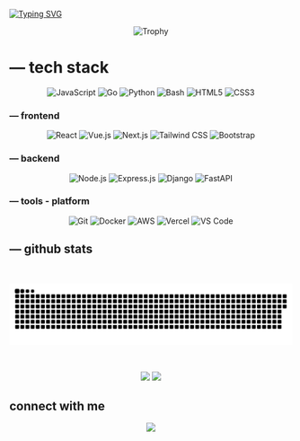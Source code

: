<!--<p align="center">
  <img src="https://files.catbox.moe/te4bg5.jpg">
</p>-->
<a href="https://git.io/typing-svg"><img src="https://readme-typing-svg.demolab.com?font=Open+Sans&duration=1000&pause=500&center=true&width=435&lines=hi+I'm+iqbal;full+stack+enthusiast;open+source+lovers" alt="Typing SVG" /></a>
<p align="center">
  <img src="https://github-profile-trophy.vercel.app/?username=balxz&theme=onedark&row=1&column=7" alt="Trophy" />
</p>

# — tech stack
<div align="center">
	
  ![JavaScript](https://img.shields.io/badge/-JavaScript-F7DF1E?style=flat-square&logo=javascript&logoColor=black)
  ![Go](https://img.shields.io/badge/-Go-00ADD8?style=flat-square&logo=go&logoColor=white)
  ![Python](https://img.shields.io/badge/-Python-3776AB?style=flat-square&logo=python&logoColor=white)
  ![Bash](https://img.shields.io/badge/-Bash-4EAA25?style=flat-square&logo=gnu-bash&logoColor=white)
  ![HTML5](https://img.shields.io/badge/-HTML5-E34F26?style=flat-square&logo=html5&logoColor=white)
  ![CSS3](https://img.shields.io/badge/-CSS3-1572B6?style=flat-square&logo=css3&logoColor=white)
</div>

### — frontend
<div align="center">

![React](https://img.shields.io/badge/React-20232A?style=flat-square&logo=react&logoColor=61DAFB)
![Vue.js](https://img.shields.io/badge/Vue.js-35495E?style=flat-square&logo=vue.js&logoColor=4FC08D)
![Next.js](https://img.shields.io/badge/Next.js-000000?style=flat-square&logo=next.js&logoColor=white)
![Tailwind CSS](https://img.shields.io/badge/Tailwind_CSS-38B2AC?style=flat-square&logo=tailwind-css&logoColor=white)
![Bootstrap](https://img.shields.io/badge/Bootstrap-563D7C?style=flat-square&logo=bootstrap&logoColor=white)
</div>

### — backend
<div align="center">

![Node.js](https://img.shields.io/badge/Node.js-43853D?style=flat-square&logo=node.js&logoColor=white)
![Express.js](https://img.shields.io/badge/Express.js-404D59?style=flat-square)
![Django](https://img.shields.io/badge/Django-092E20?style=flat-square&logo=django&logoColor=white)
![FastAPI](https://img.shields.io/badge/FastAPI-005571?style=flat-square&logo=fastapi)
</div>

### — tools - platform 
<div align="center">

![Git](https://img.shields.io/badge/Git-F05032?style=flat-square&logo=git&logoColor=white)
![Docker](https://img.shields.io/badge/Docker-2496ED?style=flat-square&logo=docker&logoColor=white)
![AWS](https://img.shields.io/badge/Amazon_AWS-232F3E?style=flat-square&logo=amazon-aws&logoColor=white)
![Vercel](https://img.shields.io/badge/Vercel-000000?style=flat-square&logo=vercel&logoColor=white)
![VS Code](https://img.shields.io/badge/Visual_Studio_Code-0078D4?style=flat-square&logo=visual%20studio%20code&logoColor=white)
</div>



## — github stats
<p align="center">
  <img src="https://streak-stats.demolab.com?user=balxz&theme=dark&background=transparent" alt="">
</p>
<div align="center">
  <picture>
    <source media="(prefers-color-scheme: dark)" srcset="/github-contribution-grid-snake-dark.svg"/>
    <source media="(prefers-color-scheme: light), (prefers-color-scheme: no-preference)" srcset="/github-contribution-grid-snake.svg"/>
    <img src="/github-contribution-grid-snake.svg" alt="github-snake"/>
  </picture>
</div>
<p align="center">
  <img src="https://komarev.com/ghpvc/?username=balxz&label=Profile%20views&color=0e75b6&style=flat" alt="" />
</p>
<div align="center">
  <img height="180em" src="https://github-readme-stats.vercel.app/api?username=balxz&show_icons=true&theme=transparent" />
  <img height="180em" src="https://github-readme-stats.vercel.app/api/top-langs/?username=balxz&layout=compact&theme=transparent" />
</div>

## connect with me
<p align="center">
  <a href="https://instagram.com/iqstore78">
    <img src="https://img.shields.io/badge/Instagram-%23E4405F.svg?style=flat-square&logo=Instagram&logoColor=white" />
  </a>
</p>
